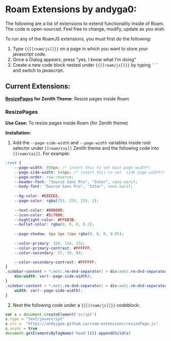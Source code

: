 # Roam Extensions by andyga0:

The following are a list of extensions to extend functionality inside of Roam. The code is open-sourced. Feel free to change, modify, update as you wish.

To run any of the RoamJS extensions, you must first do the following:

1. Type `{{[[roam/js]]}}` on a page in which you want to store your javascript code.
2. Once a Dialog appears, press "yes, I know what I'm doing"
3. Create a new code block nested under `{{[[roam/js]]}}` by typing ` ``` ` and switch to javascript.

## Current Extensions:
**[ResizePages](#ResizePages) for Zenith Theme**:  Resize pages inside Roam





### ResizePages
**Use Case:** To resize pages inside Roam (for Zenith theme)

**Installation:**

1. Add the `--page-side-width` and `--page-width` variables inside root selector under `[[roam/css]]` Zenith theme and the following code into `[[roam/css]]`.
For example: 
```css
:root {	
    --page-width: 800px; /* insert this to set main page width*/
    --page-side-width: 648px; /* insert this to set  side page width*/
    --page-order: row-reverse; 
    --header-font: "Source Sans Pro", "Inter", sans-serif;	
    --body-font: "Source Sans Pro", "Inter", sans-serif;	
    
    --bg-color: #EEEEEE;	
    --page-color: rgba(255, 255, 255, 1);	
    	
    --text-color: #000000;	
    --icon-color: #5c7080;
    --highlight-color: #FFEB3B;
  	--bullet-color: rgba(0, 0, 0, 0.2);	
    	
    --page-shadow: 0px 8px 14px rgba(0, 0, 0, 0.05);	
    	
  	--color-primary: 104, 116, 232;
    --color-primary-contrast: #FFFFFF;	
  	--color-secondary: 57, 39, 89;

    --color-secondary-contrast: #FFFFFF;	
}
.sidebar-content > *:not(.rm-dnd-separator) > div:not(.rm-dnd-separator) > div:first-child:not(:last-child) {
    min-width: var(--page-side-width);
}
.sidebar-content > *:not(.rm-dnd-separator) > div:not(.rm-dnd-separator) > div:last-child:not(:first-child) {
    width: var(--page-side-width);
}

```
2. Nest the following code under a  `{{[[roam/js]]}}` codeblock:
```js
var s = document.createElement('script')
s.type = "text/javascript"
s.src =  "https://andyjgao.github.io/roam-extensions/resizePage.js"
s.async = true
document.getElementsByTagName('head')[0].appendChild(s)
```
